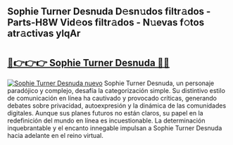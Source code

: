 ## Sophie Turner Desnuda D𝚎sn𝚞dos filtr𝚊dos - Parts-H8W Vid𝚎os filtr𝚊dos - N𝚞evas f𝚘tos atr𝚊ctivas ylqAr

# <h2><a href="http://mbdtrg.tromn.icu/?c=Sophie+Turner+Desnuda">🔗👉👉👉 Sophie Turner Desnuda 🔗🔗</a></h2>

[![Sophie Turner Desnuda nuevo](https://i.imgur.com/pEAQMta.gif)](http://mbdtrg.tromn.icu/?c=Sophie+Turner+Desnuda)
Sophie Turner Desnuda, un personaje paradójico y complejo, desafía la categorización simple. Su distintivo estilo de comunicación en línea ha cautivado y provocado críticas, generando debates sobre privacidad, autoexpresión y la dinámica de las comunidades digitales. Aunque sus planes futuros no están claros, su papel en la redefinición del mundo en línea es incuestionable. La determinación inquebrantable y el encanto innegable impulsan a Sophie Turner Desnuda hacia adelante en el reino virtual.
